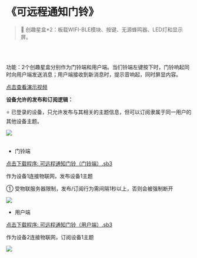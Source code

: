 # 《可远程通知门铃》

> 🧰 创趣星盒*2：板载WIFI-BLE模块、按键、无源蜂鸣器、LED灯和显示屏。

<br><br>

功能：2个创趣星盒分别作为门铃端和用户端。当们铃端左键按下时，门铃响起同时向用户端发送消息；用户端接收到新消息时，提示音响起，同时屏显内容。

<a href="https://www.cfunworld.com" target="_blank">点击查看演示视频</a>

**设备允许的发布和订阅逻辑：**

⭐ 已登录的设备，只允许发布与其相关的主题信息，但可以订阅隶属于同一用户的其他设备主题。

<img src="/images/13/控制逻辑.png">

<br>
<br>

- 门铃端

<a href="/tutorial/starbox_collection/sb3/13/可远程通知门铃（门铃端）.sb3">点击下载程序: 可远程通知门铃（门铃端）.sb3</a>

作为设备1连接物联网，发布设备1主题

① 受物联服务器限制，发布/订阅行为需间隔1秒以上，否则会被强制断开

<img src="/images/13/可远程通知门铃（门铃端）.png">

- 用户端

<a href="/tutorial/starbox_collection/sb3/13/可远程通知门铃（用户端）.sb3">点击下载程序: 可远程通知门铃（用户端）.sb3</a>

作为设备2连接物联网，订阅设备1主题

<img src="/images/13/可远程通知门铃（用户端）.png">
